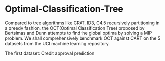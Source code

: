 # Optimal-Classification-Tree
Compared to tree algorithms like CRAT, ID3, C4.5 recursively partitioning in a greedy fashion, the OCT(Optimal Classification Tree) proposed by Bertsimas and Dunn attempts to find the global optima by solving a MIP problem. We shall comprehensively benchmark OCT against CART on the 5 datasets from the UCI machine learning repository.

The first dataset: Credit approval prediction
